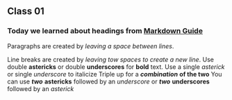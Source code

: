 ## Class 01

### Today we learned about headings from [Markdown Guide](https://www.markdownguide.org/basic-syntax/#headings)

Paragraphs are created by *leaving a space between lines*.


Line breaks are created by *leaving tow spaces to create a new line*.
Use double **astericks** or double __underscores__ for **bold** text.
Use a single *asterick* or single _underscore_ to italicize
Triple up for a ***combination*** **of the two**
You can use **_two_** **astericks** followed by an _underscore_ or __*two*__ __underscores__ followed by an *asterick*
